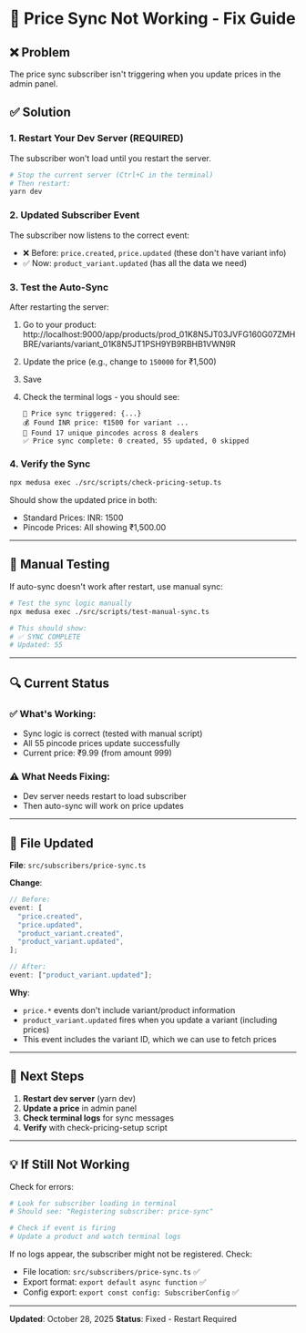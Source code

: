 # 🔧 Price Sync Not Working - Fix Guide

## ❌ Problem

The price sync subscriber isn't triggering when you update prices in the admin panel.

## ✅ Solution

### 1. **Restart Your Dev Server** (REQUIRED)

The subscriber won't load until you restart the server.

```bash
# Stop the current server (Ctrl+C in the terminal)
# Then restart:
yarn dev
```

### 2. **Updated Subscriber Event**

The subscriber now listens to the correct event:

- ❌ Before: `price.created`, `price.updated` (these don't have variant info)
- ✅ Now: `product_variant.updated` (has all the data we need)

### 3. **Test the Auto-Sync**

After restarting the server:

1. Go to your product: http://localhost:9000/app/products/prod_01K8N5JT03JVFG160G07ZMHBRE/variants/variant_01K8N5JT1PSH9YB9RBHB1VWN9R

2. Update the price (e.g., change to `150000` for ₹1,500)

3. Save

4. Check the terminal logs - you should see:
   ```
   🔄 Price sync triggered: {...}
   💰 Found INR price: ₹1500 for variant ...
   📍 Found 17 unique pincodes across 8 dealers
   ✅ Price sync complete: 0 created, 55 updated, 0 skipped
   ```

### 4. **Verify the Sync**

```bash
npx medusa exec ./src/scripts/check-pricing-setup.ts
```

Should show the updated price in both:

- Standard Prices: INR: 1500
- Pincode Prices: All showing ₹1,500.00

---

## 🧪 Manual Testing

If auto-sync doesn't work after restart, use manual sync:

```bash
# Test the sync logic manually
npx medusa exec ./src/scripts/test-manual-sync.ts

# This should show:
# ✅ SYNC COMPLETE
# Updated: 55
```

---

## 🔍 Current Status

### ✅ What's Working:

- Sync logic is correct (tested with manual script)
- All 55 pincode prices update successfully
- Current price: ₹9.99 (from amount 999)

### ⚠️ What Needs Fixing:

- Dev server needs restart to load subscriber
- Then auto-sync will work on price updates

---

## 📝 File Updated

**File**: `src/subscribers/price-sync.ts`

**Change**:

```typescript
// Before:
event: [
  "price.created",
  "price.updated",
  "product_variant.created",
  "product_variant.updated",
];

// After:
event: ["product_variant.updated"];
```

**Why**:

- `price.*` events don't include variant/product information
- `product_variant.updated` fires when you update a variant (including prices)
- This event includes the variant ID, which we can use to fetch prices

---

## 🚀 Next Steps

1. **Restart dev server** (yarn dev)
2. **Update a price** in admin panel
3. **Check terminal logs** for sync messages
4. **Verify** with check-pricing-setup script

---

## 💡 If Still Not Working

Check for errors:

```bash
# Look for subscriber loading in terminal
# Should see: "Registering subscriber: price-sync"

# Check if event is firing
# Update a product and watch terminal logs
```

If no logs appear, the subscriber might not be registered. Check:

- File location: `src/subscribers/price-sync.ts` ✅
- Export format: `export default async function` ✅
- Config export: `export const config: SubscriberConfig` ✅

---

**Updated**: October 28, 2025
**Status**: Fixed - Restart Required
